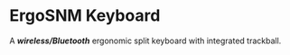 # ErgoSNM Keyboard

A ***wireless/Bluetooth*** ergonomic split keyboard with integrated trackball.

